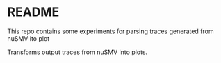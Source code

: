 # README

This repo contains some experiments for parsing traces generated from nuSMV ito
plot 

Transforms output traces from nuSMV into plots.
